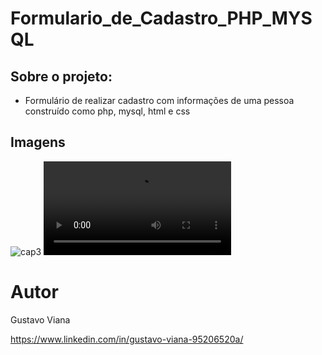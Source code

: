 # Formulario_de_Cadastro_PHP_MYSQL

## Sobre o projeto:

- Formulário de realizar cadastro com informações de uma pessoa construído como php, mysql, html e css

## Imagens
![cap3](https://user-images.githubusercontent.com/81700849/235757859-80e67381-9253-4783-81ba-cb1d98649511.png)
![2023-05-02 15-52-20](https://github.com/Gustavo12386/Formulario_de_Cadastro_PHP_MYSQL/blob/master/2023-05-02%2015-52-20.mkv)
# Autor

Gustavo Viana 

https://www.linkedin.com/in/gustavo-viana-95206520a/

